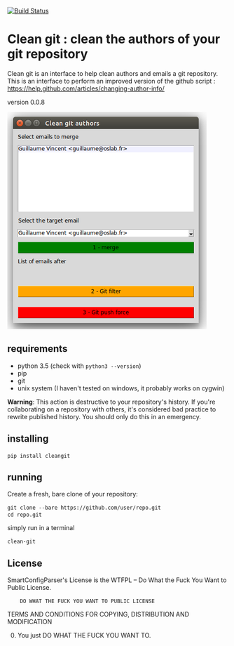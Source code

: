 [![Build Status](https://travis-ci.org/guillaumevincent/clean-git.svg?branch=master)](https://travis-ci.org/guillaumevincent/clean-git)

# Clean git : clean the authors of your git repository

Clean git is an interface to help clean authors and emails a git repository. This is an interface to perform an improved version of the github script : https://help.github.com/articles/changing-author-info/



version 0.0.8

![](screenshot.png?raw=true)


## requirements

 - python 3.5 (check with `python3 --version`)
 - pip
 - git
 - unix system (I haven't tested on windows, it probably works on cygwin)

**Warning**: This action is destructive to your repository's history. If you're collaborating on a repository with others, it's considered bad practice to rewrite published history. You should only do this in an emergency.


## installing

    pip install cleangit

## running

Create a fresh, bare clone of your repository:

    git clone --bare https://github.com/user/repo.git
    cd repo.git

simply run in a terminal

    clean-git


## License

SmartConfigParser's License is the WTFPL – Do What the Fuck You Want to Public License.

        DO WHAT THE FUCK YOU WANT TO PUBLIC LICENSE
TERMS AND CONDITIONS FOR COPYING, DISTRIBUTION AND MODIFICATION

0. You just DO WHAT THE FUCK YOU WANT TO.



